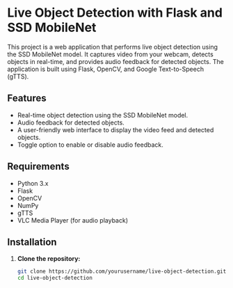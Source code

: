 # Live Object Detection with Flask and SSD MobileNet

This project is a web application that performs live object detection using the SSD MobileNet model. It captures video from your webcam, detects objects in real-time, and provides audio feedback for detected objects. The application is built using Flask, OpenCV, and Google Text-to-Speech (gTTS).

## Features

- Real-time object detection using the SSD MobileNet model.
- Audio feedback for detected objects.
- A user-friendly web interface to display the video feed and detected objects.
- Toggle option to enable or disable audio feedback.

## Requirements

- Python 3.x
- Flask
- OpenCV
- NumPy
- gTTS
- VLC Media Player (for audio playback)

## Installation

1. **Clone the repository:**

   ```bash
   git clone https://github.com/yourusername/live-object-detection.git
   cd live-object-detection
